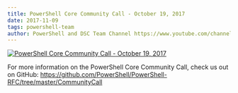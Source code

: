 ```yaml
---
title: PowerShell Core Community Call - October 19, 2017
date: 2017-11-09
tags: powershell-team
author: PowerShell and DSC Team Channel https://www.youtube.com/channel/UCMhQH-yJlr4_XHkwNunfMog
---
```


[![PowerShell Core Community Call - October 19, 2017](https://i2.ytimg.com/vi/uGTSVlDBmfU/hqdefault.jpg "PowerShell Core Community Call - October 19, 2017")](https://www.youtube.com/watch?v=uGTSVlDBmfU)

For more information on the PowerShell Core Community Call, check us out on GitHub: https://github.com/PowerShell/PowerShell-RFC/tree/master/CommunityCall
